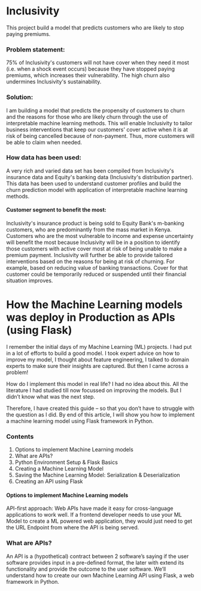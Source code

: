 # Inclusivity

This project build a model that predicts customers who are likely to stop paying premiums.

### Problem statement: 

75% of Inclusivity's customers will not have cover when they need it most (i.e. when a shock event occurs) because they have stopped paying premiums, which increases their vulnerability. The high churn also undermines Inclusivity's sustainability.

 

### Solution: 

I am building a model that predicts the propensity of customers to churn and the reasons for those who are likely churn through the use of interpretable machine learning methods. This will enable Inclusivity to tailor business interventions that keep our customers' cover active when it is at risk of being cancelled because of non-payment. Thus, more customers will be able to claim when needed.

 

### How data has been used: 

A very rich and varied data set has been compiled from Inclusivity's insurance data and Equity's banking data (Inclusivity's distribution partner). This data has been used to understand customer profiles and build the churn prediction model with application of interpretable machine learning methods.

 

#### Customer segment to benefit the most: 

Inclusivity's insurance product is being sold to Equity Bank's m-banking customers, who are predominantly from the mass market in Kenya. Customers who are the most vulnerable to income and expense uncertainty will benefit the most because Inclusivity will be in a position to identify those customers with active cover most at risk of being unable to make a premium payment. Inclusivity will further be able to provide tailored interventions based on the reasons for being at risk of churning. For example, based on reducing value of banking transactions. Cover for that customer could be temporarily reduced or suspended until their financial situation improves.


# How the Machine Learning models was deploy in Production as APIs (using Flask)

I remember the initial days of my Machine Learning (ML) projects. I had put in a lot of efforts to build a good model. I took expert advice on how to improve my model, I thought about feature engineering, I talked to domain experts to make sure their insights are captured. But then I came across a problem!

How do I implement this model in real life? I had no idea about this. All the literature I had studied till now focussed on improving the models. But I didn’t know what was the next step.

Therefore, I have created this guide – so that you don’t have to struggle with the question as I did. By end of this article, I will show you how to implement a machine learning model using Flask framework in Python.

### Contents

1.	Options to implement Machine Learning models
2.	What are APIs?
3.	Python Environment Setup & Flask Basics
4.	Creating a Machine Learning Model
5.	Saving the Machine Learning Model: Serialization & Deserialization
6.	Creating an API using Flask

#### Options to implement Machine Learning models

API-first approach: Web APIs have made it easy for cross-language applications to work well. If a frontend developer needs to use your ML Model to create a ML powered web application, they would just need to get the URL Endpoint from where the API is being served. 

### What are APIs?

An API is a (hypothetical) contract between 2 software’s saying if the user software provides input in a pre-defined format, the later with extend its functionality and provide the outcome to the user software. We’ll understand how to create our own Machine Learning API using Flask, a web framework in Python.

